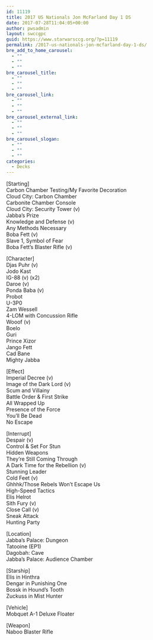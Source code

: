 ```yaml
---
id: 11119
title: 2017 US Nationals Jon McFarland Day 1 DS
date: 2017-07-28T11:04:05+00:00
author: pwsadmin
layout: swccgpc
guid: https://www.starwarsccg.org/?p=11119
permalink: /2017-us-nationals-jon-mcfarland-day-1-ds/
bre_add_to_home_carousel:
  - ""
  - ""
  - ""
bre_carousel_title:
  - ""
  - ""
  - ""
bre_carousel_link:
  - ""
  - ""
  - ""
bre_carousel_external_link:
  - ""
  - ""
  - ""
bre_carousel_slogan:
  - ""
  - ""
  - ""
categories:
  - Decks
---
```

[Starting]  
Carbon Chamber Testing/My Favorite Decoration  
Cloud City: Carbon Chamber  
Carbonite Chamber Console  
Cloud City: Security Tower (v)  
Jabba&#8217;s Prize  
Knowledge and Defense (v)  
Any Methods Necessary  
Boba Fett (v)  
Slave 1, Symbol of Fear  
Boba Fett&#8217;s Blaster Rifle (v)

[Character]  
Djas Puhr (v)  
Jodo Kast  
IG-88 (v) (x2)  
Daroe (v)  
Ponda Baba (v)  
Probot  
U-3P0  
Zam Wessell  
4-LOM with Concussion Rifle  
Wooof (v)  
Boelo  
Guri  
Prince Xizor  
Jango Fett  
Cad Bane  
Mighty Jabba

[Effect]  
Imperial Decree (v)  
Image of the Dark Lord (v)  
Scum and Villainy  
Battle Order & First Strike  
All Wrapped Up  
Presence of the Force  
You&#8217;ll Be Dead  
No Escape

[Interrupt]  
Despair (v)  
Control & Set For Stun  
Hidden Weapons  
They&#8217;re Still Coming Through  
A Dark Time for the Rebellion (v)  
Stunning Leader  
Cold Feet (v)  
Ghhhk/Those Rebels Won&#8217;t Escape Us  
High-Speed Tactics  
Elis Helrot  
Sith Fury (v)  
Close Call (v)  
Sneak Attack  
Hunting Party

[Location]  
Jabba&#8217;s Palace: Dungeon  
Tatooine (EP1)  
Dagobah: Cave  
Jabba&#8217;s Palace: Audience Chamber

[Starship]  
Elis in Hinthra  
Dengar in Punishing One  
Bossk in Hound&#8217;s Tooth  
Zuckuss in Mist Hunter

[Vehicle]  
Mobquet A-1 Deluxe Floater

[Weapon]  
Naboo Blaster Rifle